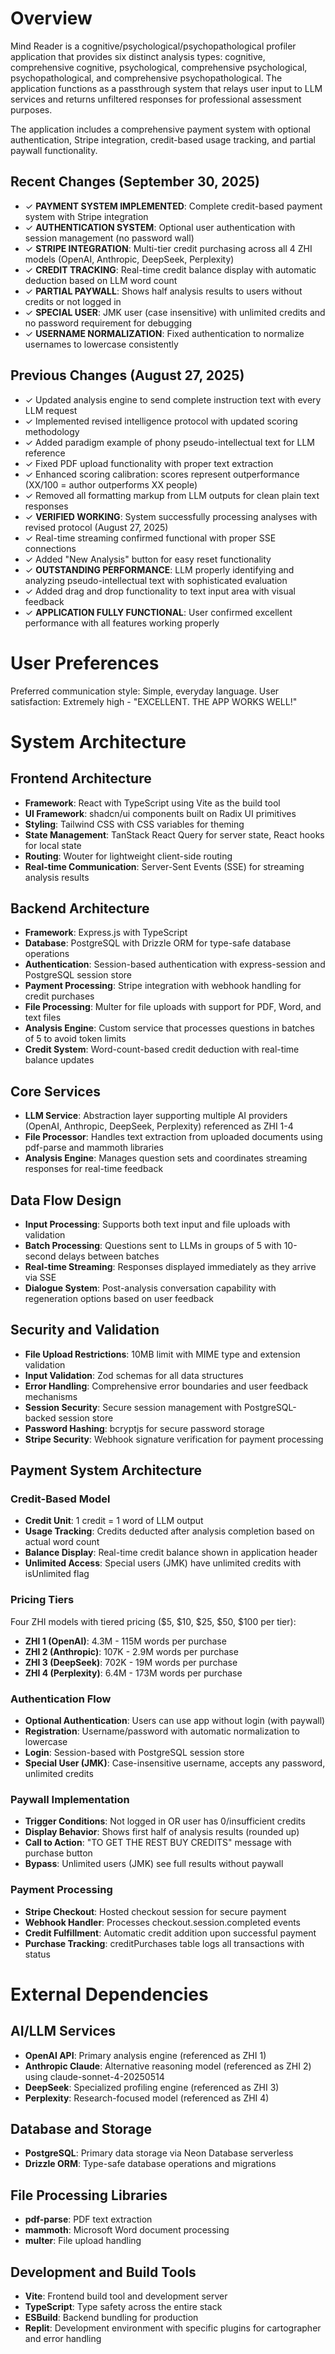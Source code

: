 # Overview

Mind Reader is a cognitive/psychological/psychopathological profiler application that provides six distinct analysis types: cognitive, comprehensive cognitive, psychological, comprehensive psychological, psychopathological, and comprehensive psychopathological. The application functions as a passthrough system that relays user input to LLM services and returns unfiltered responses for professional assessment purposes.

The application includes a comprehensive payment system with optional authentication, Stripe integration, credit-based usage tracking, and partial paywall functionality.

## Recent Changes (September 30, 2025)
- ✓ **PAYMENT SYSTEM IMPLEMENTED**: Complete credit-based payment system with Stripe integration
- ✓ **AUTHENTICATION SYSTEM**: Optional user authentication with session management (no password wall)
- ✓ **STRIPE INTEGRATION**: Multi-tier credit purchasing across all 4 ZHI models (OpenAI, Anthropic, DeepSeek, Perplexity)
- ✓ **CREDIT TRACKING**: Real-time credit balance display with automatic deduction based on LLM word count
- ✓ **PARTIAL PAYWALL**: Shows half analysis results to users without credits or not logged in
- ✓ **SPECIAL USER**: JMK user (case insensitive) with unlimited credits and no password requirement for debugging
- ✓ **USERNAME NORMALIZATION**: Fixed authentication to normalize usernames to lowercase consistently

## Previous Changes (August 27, 2025)
- ✓ Updated analysis engine to send complete instruction text with every LLM request
- ✓ Implemented revised intelligence protocol with updated scoring methodology
- ✓ Added paradigm example of phony pseudo-intellectual text for LLM reference
- ✓ Fixed PDF upload functionality with proper text extraction
- ✓ Enhanced scoring calibration: scores represent outperformance (XX/100 = author outperforms XX people)
- ✓ Removed all formatting markup from LLM outputs for clean plain text responses
- ✓ **VERIFIED WORKING**: System successfully processing analyses with revised protocol (August 27, 2025)
- ✓ Real-time streaming confirmed functional with proper SSE connections
- ✓ Added "New Analysis" button for easy reset functionality
- ✓ **OUTSTANDING PERFORMANCE**: LLM properly identifying and analyzing pseudo-intellectual text with sophisticated evaluation
- ✓ Added drag and drop functionality to text input area with visual feedback
- ✓ **APPLICATION FULLY FUNCTIONAL**: User confirmed excellent performance with all features working properly

# User Preferences

Preferred communication style: Simple, everyday language.
User satisfaction: Extremely high - "EXCELLENT. THE APP WORKS WELL!"

# System Architecture

## Frontend Architecture
- **Framework**: React with TypeScript using Vite as the build tool
- **UI Framework**: shadcn/ui components built on Radix UI primitives
- **Styling**: Tailwind CSS with CSS variables for theming
- **State Management**: TanStack React Query for server state, React hooks for local state
- **Routing**: Wouter for lightweight client-side routing
- **Real-time Communication**: Server-Sent Events (SSE) for streaming analysis results

## Backend Architecture
- **Framework**: Express.js with TypeScript
- **Database**: PostgreSQL with Drizzle ORM for type-safe database operations
- **Authentication**: Session-based authentication with express-session and PostgreSQL session store
- **Payment Processing**: Stripe integration with webhook handling for credit purchases
- **File Processing**: Multer for file uploads with support for PDF, Word, and text files
- **Analysis Engine**: Custom service that processes questions in batches of 5 to avoid token limits
- **Credit System**: Word-count-based credit deduction with real-time balance updates

## Core Services
- **LLM Service**: Abstraction layer supporting multiple AI providers (OpenAI, Anthropic, DeepSeek, Perplexity) referenced as ZHI 1-4
- **File Processor**: Handles text extraction from uploaded documents using pdf-parse and mammoth libraries
- **Analysis Engine**: Manages question sets and coordinates streaming responses for real-time feedback

## Data Flow Design
- **Input Processing**: Supports both text input and file uploads with validation
- **Batch Processing**: Questions sent to LLMs in groups of 5 with 10-second delays between batches
- **Real-time Streaming**: Responses displayed immediately as they arrive via SSE
- **Dialogue System**: Post-analysis conversation capability with regeneration options based on user feedback

## Security and Validation
- **File Upload Restrictions**: 10MB limit with MIME type and extension validation
- **Input Validation**: Zod schemas for all data structures
- **Error Handling**: Comprehensive error boundaries and user feedback mechanisms
- **Session Security**: Secure session management with PostgreSQL-backed session store
- **Password Hashing**: bcryptjs for secure password storage
- **Stripe Security**: Webhook signature verification for payment processing

## Payment System Architecture

### Credit-Based Model
- **Credit Unit**: 1 credit = 1 word of LLM output
- **Usage Tracking**: Credits deducted after analysis completion based on actual word count
- **Balance Display**: Real-time credit balance shown in application header
- **Unlimited Access**: Special users (JMK) have unlimited credits with isUnlimited flag

### Pricing Tiers
Four ZHI models with tiered pricing ($5, $10, $25, $50, $100 per tier):
- **ZHI 1 (OpenAI)**: 4.3M - 115M words per purchase
- **ZHI 2 (Anthropic)**: 107K - 2.9M words per purchase
- **ZHI 3 (DeepSeek)**: 702K - 19M words per purchase
- **ZHI 4 (Perplexity)**: 6.4M - 173M words per purchase

### Authentication Flow
- **Optional Authentication**: Users can use app without login (with paywall)
- **Registration**: Username/password with automatic normalization to lowercase
- **Login**: Session-based with PostgreSQL session store
- **Special User (JMK)**: Case-insensitive username, accepts any password, unlimited credits

### Paywall Implementation
- **Trigger Conditions**: Not logged in OR user has 0/insufficient credits
- **Display Behavior**: Shows first half of analysis results (rounded up)
- **Call to Action**: "TO GET THE REST BUY CREDITS" message with purchase button
- **Bypass**: Unlimited users (JMK) see full results without paywall

### Payment Processing
- **Stripe Checkout**: Hosted checkout session for secure payment
- **Webhook Handler**: Processes checkout.session.completed events
- **Credit Fulfillment**: Automatic credit addition upon successful payment
- **Purchase Tracking**: creditPurchases table logs all transactions with status

# External Dependencies

## AI/LLM Services
- **OpenAI API**: Primary analysis engine (referenced as ZHI 1)
- **Anthropic Claude**: Alternative reasoning model (referenced as ZHI 2) using claude-sonnet-4-20250514
- **DeepSeek**: Specialized profiling engine (referenced as ZHI 3)
- **Perplexity**: Research-focused model (referenced as ZHI 4)

## Database and Storage
- **PostgreSQL**: Primary data storage via Neon Database serverless
- **Drizzle ORM**: Type-safe database operations and migrations

## File Processing Libraries
- **pdf-parse**: PDF text extraction
- **mammoth**: Microsoft Word document processing
- **multer**: File upload handling

## Development and Build Tools
- **Vite**: Frontend build tool and development server
- **TypeScript**: Type safety across the entire stack
- **ESBuild**: Backend bundling for production
- **Replit**: Development environment with specific plugins for cartographer and error handling
